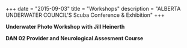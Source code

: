 +++
date        = "2015-09-03"
title       = "Workshops"
description = "ALBERTA UNDERWATER COUNCIL'S Scuba Conference & Exhibition"
+++

**Underwater Photo Workshop with Jill Heinerth**

**DAN 02 Provider and Neurological Assesment Course**
